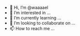 - 👋 Hi, I’m @waaaael
- 👀 I’m interested in ...
- 🌱 I’m currently learning ...
- 💞️ I’m looking to collaborate on ...
- 📫 How to reach me ...

<!---
waaaael/waaaael is a ✨ special ✨ repository because its `README.md` (this file) appears on your GitHub profile.
You can click the Preview link to take a look at your changes.
--->
